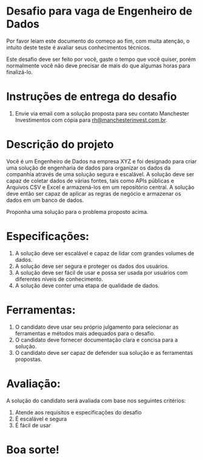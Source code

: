# Desafio para vaga de Engenheiro de Dados

Por favor leiam este documento do começo ao fim, com muita atenção, o intuito deste teste é avaliar seus conhecimentos técnicos.

Este desafio deve ser feito por você, gaste o tempo que você quiser, porém normalmente você não deve precisar de mais do que algumas horas para finalizá-lo.

# Instruções de entrega do desafio

1. Envie via email com a solução proposta para seu contato Manchester Investimentos com cópia para rh@manchesterinvest.com.br.

# Descrição do projeto

Você é um Engenheiro de Dados na empresa XYZ e foi designado para criar uma solução de engenharia de dados para organizar os dados da companhia através de uma solução segura e escalável. A solução deve ser capaz de coletar dados de várias fontes, tais como APIs públicas e Arquivos CSV e Excel e armazená-los em um repositório central. A solução deve então ser capaz de aplicar as regras de negócio e armazenar os dados em um banco de dados.

Proponha uma solução para o problema proposto acima.

# Especificações:

1. A solução deve ser escalável e capaz de lidar com grandes volumes de dados.
2. A solução deve ser segura e proteger os dados dos usuários.
3. A solução deve ser fácil de usar e possa ser usada por usuários com diferentes níveis de conhecimento.
4. A solução deve conter uma etapa de qualidade de dados.

# Ferramentas:

1. O candidato deve usar seu próprio julgamento para selecionar as ferramentas e métodos mais adequados para o desafio.
2. O candidato deve fornecer documentação clara e concisa para a solução.
3. O candidato deve ser capaz de defender sua solução e as ferramentas propostas.

# Avaliação:

A solução do candidato será avaliada com base nos seguintes critérios:
1. Atende aos requisitos e especificações do desafio
2. É escalável e segura
3. É fácil de usar

# Boa sorte!
